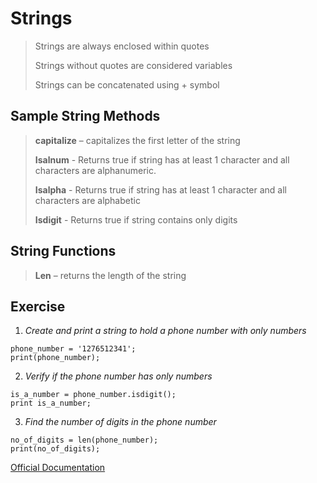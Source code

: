 

# Strings


> Strings are always enclosed within quotes
>
> Strings without quotes are considered variables
>
> Strings can be concatenated using + symbol



## Sample String Methods


> **capitalize** – capitalizes the first letter of the string
>
> **Isalnum** - Returns true if string has at least 1 character and all
> characters are alphanumeric.
>
> **Isalpha** - Returns true if string has at least 1 character and all
> characters are alphabetic
>
> **Isdigit** - Returns true if string contains only digits
>


## String Functions

>
> **Len** – returns the length of the string


## Exercise


1. *Create and print a string to hold a phone number with only numbers*

```
phone_number = '1276512341';
print(phone_number);
```

2.	*Verify if the phone number has only numbers*

```
is_a_number = phone_number.isdigit();
print is_a_number;
```

3. *Find the number of digits in the phone number*

```
no_of_digits = len(phone_number);
print(no_of_digits);
```


[Official Documentation](https://docs.python.org/2/library/stdtypes.html#string-methods)
